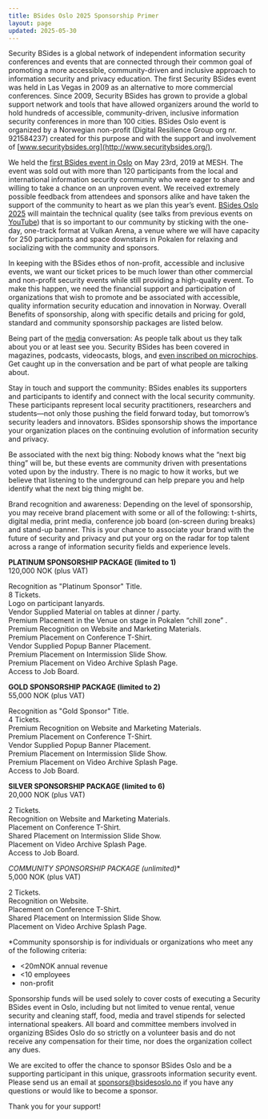 ```yaml
---
title: BSides Oslo 2025 Sponsorship Primer
layout: page
updated: 2025-05-30
---
```

Security BSides is a global network of independent information security conferences and events that are connected through their common goal of promoting a more accessible, community-driven and inclusive approach to information security and privacy education. The first Security BSides event was held in Las Vegas in 2009 as an alternative to more commercial conferences. Since 2009, Security BSides has grown to provide a global support network and tools that have allowed organizers around the world to hold hundreds of accessible, community-driven, inclusive information security conferences in more than 100 cities. BSides Oslo event is organized by a Norwegian non-profit (Digital Resilience Group org nr. 921584237) created for this purpose and with the support and involvement of [www.securitybsides.org](http://www.securitybsides.org/).

We held the [first BSides event in Oslo](https://2019.bsidesoslo.no/) on May 23rd, 2019 at MESH. The event was sold out with more than 120 participants from the local and international information security community who were eager to share and willing to take a chance on an unproven event. We received extremely possible feedback from attendees and sponsors alike and have taken the support of the community to heart as we plan this year’s event. [BSides Oslo 2025](https://bsidesoslo.no/) will maintain the technical quality (see talks from previous events on [YouTube](https://www.youtube.com/channel/UC6kTOacrQTu1ahmRCvXhhrA)) that is so important to our community by sticking with the one-day, one-track format at Vulkan Arena, a venue where we will have capacity for 250 participants and space downstairs in Pokalen for relaxing and socializing with the community and sponsors.

In keeping with the BSides ethos of non-profit, accessible and inclusive events, we want our ticket prices to be much lower than other commercial and non-profit security events while still providing a high-quality event. To make this happen, we need the financial support and participation of organizations that wish to promote and be associated with accessible, quality information security education and innovation in Norway. Overall Benefits of sponsorship, along with specific details and pricing for gold, standard and community sponsorship packages are listed below.
 
Being part of the [media](http://www.securitybsides.com/Media) conversation: As people talk about us they talk about you or at least see you. Security BSides has been covered in magazines, podcasts, videocasts, blogs, and [even inscribed on microchips](https://www.flickr.com/photos/travisgoodspeed/3743160033/). Get caught up in the conversation and be part of what people are talking about.
 
Stay in touch and support the community: BSides enables its supporters and participants to identify and connect with the local security community. These participants represent local security practitioners, researchers and students—not only those pushing the field forward today, but tomorrow’s security leaders and innovators. BSides sponsorship shows the importance your organization places on the continuing evolution of information security and privacy. 
  
Be associated with the next big thing: Nobody knows what the “next big thing” will be, but these events are community driven with presentations voted upon by the industry. There is no magic to how it works, but we believe that listening to the underground can help prepare you and help identify what the next big thing might be.

Brand recognition and awareness: Depending on the level of sponsorship, you may receive brand placement with some or all of the following: t-shirts, digital media, print media, conference job board (on-screen during breaks) and stand-up banner. This is your chance to associate your brand with the future of security and privacy and put your org on the radar for top talent across a range of information security fields and experience levels.

**PLATINUM SPONSORSHIP PACKAGE (limited to 1)**<br/>
120,000 NOK (plus VAT)

Recognition as "Platinum Sponsor" Title.<br/>
8 Tickets.<br/>
Logo on participant lanyards.<br/>
Vendor Supplied Material on tables at dinner / party.<br/>
Premium Placement in the Venue on stage in Pokalen “chill zone” .<br/>
Premium Recognition on Website and Marketing Materials.<br/>
Premium Placement on Conference T-Shirt.<br/>
Vendor Supplied Popup Banner Placement.<br/>
Premium Placement on Intermission Slide Show.<br/>
Premium Placement on Video Archive Splash Page.<br/>
Access to Job Board.<br/>

**GOLD SPONSORSHIP PACKAGE (limited to 2)**<br/>
55,000 NOK (plus VAT)

Recognition as "Gold Sponsor" Title.<br/>
4 Tickets.<br/>
Premium Recognition on Website and Marketing Materials.<br/>
Premium Placement on Conference T-Shirt.<br/>
Vendor Supplied Popup Banner Placement.<br/>
Premium Placement on Intermission Slide Show.<br/>
Premium Placement on Video Archive Splash Page.<br/>
Access to Job Board.<br/>


**SILVER SPONSORSHIP PACKAGE (limited to 6)**<br/>
20,000 NOK (plus VAT)

2 Tickets.<br/>
Recognition on Website and Marketing Materials.<br/>
Placement on Conference T-Shirt.<br/>
Shared Placement on Intermission Slide Show.<br/>
Placement on Video Archive Splash Page.<br/>
Access to Job Board.<br/>


**COMMUNITY SPONSORSHIP PACKAGE (unlimited*)**<br/>
5,000 NOK (plus VAT)

2 Tickets.<br/>
Recognition on Website.<br/>
Placement on Conference T-Shirt.<br/>
Shared Placement on Intermission Slide Show.<br/>
Placement on Video Archive Splash Page.<br/>


*Community sponsorship is for individuals or organizations who meet any of the following criteria:
 - <20mNOK annual revenue
 - <10 employees
 - non-profit

Sponsorship funds will be used solely to cover costs of executing a Security BSides event in Oslo, including but not limited to venue rental, venue security and cleaning staff, food, media and travel stipends for selected international speakers. All board and committee members involved in organizing BSides Oslo do so strictly on a volunteer basis and do not receive any compensation for their time, nor does the organization collect any dues.

We are excited to offer the chance to sponsor BSides Oslo and be a supporting participant in this unique, grassroots information security event. Please send us an email at [sponsors@bsidesoslo.no](mailto:sponsors@bsidesoslo.no) if you have any questions or would like to become a sponsor.

Thank you for your support!
